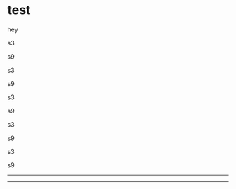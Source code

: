 [comment]: MENU (zz)
# test
hey

[comment]: BOTTOM  (zz)
<div class="w3-container">
    <div class="w3-row">
        <div class="w3-col s3 w3-green">
            <p>s3</p>
        </div>
        <div class="w3-col s9 w3-dark-grey">
            <p>s9</p>
        </div>
    </div>
    <div class="w3-row">
        <div class="w3-col s3 w3-green">
            <p>s3</p>
        </div>
        <div class="w3-col s9 w3-dark-grey">
            <p>s9</p>
        </div>
    </div>
    <div class="w3-row">
        <div class="w3-col s3 w3-green">
            <p>s3</p>
        </div>
        <div class="w3-col s9 w3-dark-grey">
            <p>s9</p>
        </div>
    </div>
    <div class="w3-row">
        <div class="w3-col s3 w3-green">
            <p>s3</p>
        </div>
        <div class="w3-col s9 w3-dark-grey">
            <p>s9</p>
        </div>
    </div>
    <div class="w3-row">
        <div class="w3-col s3 w3-green">
            <p>s3</p>
        </div>
        <div class="w3-col s9 w3-dark-grey">
            <p>s9</p>
        </div>
    </div>
</div>

[comment]: CSS (not show in Page)
<hr>
<meta name="viewport" content="width=device-width, initial-scale=1">
<link rel="stylesheet" href="css/w3.css">

[comment]: JS (not show in Page)
<hr>
<script src="https://ajax.googleapis.com/ajax/libs/jquery/3.4.0/jquery.min.js"></script>
<script src="js/app.js"></script>




